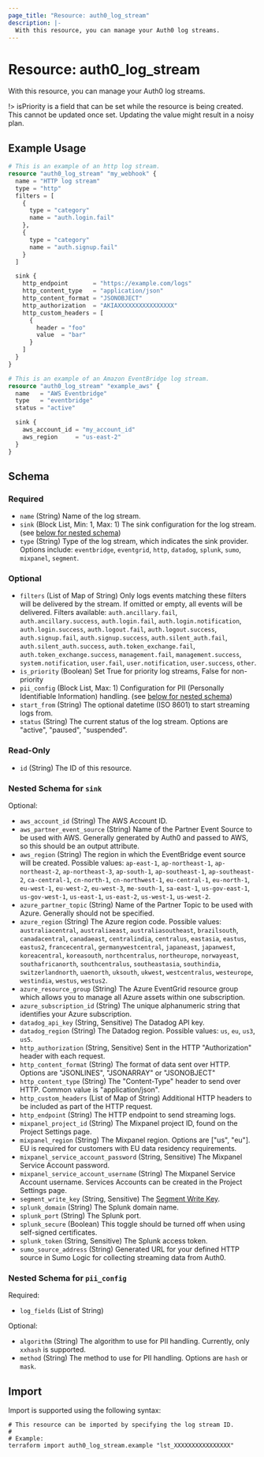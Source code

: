 ```yaml
---
page_title: "Resource: auth0_log_stream"
description: |-
  With this resource, you can manage your Auth0 log streams.
---
```


# Resource: auth0_log_stream

With this resource, you can manage your Auth0 log streams.

!> isPriority is a field that can be set while the resource is being created.
This cannot be updated once set. Updating the value might result in a noisy plan.

## Example Usage

```terraform
# This is an example of an http log stream.
resource "auth0_log_stream" "my_webhook" {
  name = "HTTP log stream"
  type = "http"
  filters = [
    {
      type = "category"
      name = "auth.login.fail"
    },
    {
      type = "category"
      name = "auth.signup.fail"
    }
  ]

  sink {
    http_endpoint       = "https://example.com/logs"
    http_content_type   = "application/json"
    http_content_format = "JSONOBJECT"
    http_authorization  = "AKIAXXXXXXXXXXXXXXXX"
    http_custom_headers = [
      {
        header = "foo"
        value  = "bar"
      }
    ]
  }
}

# This is an example of an Amazon EventBridge log stream.
resource "auth0_log_stream" "example_aws" {
  name   = "AWS Eventbridge"
  type   = "eventbridge"
  status = "active"

  sink {
    aws_account_id = "my_account_id"
    aws_region     = "us-east-2"
  }
}
```

<!-- schema generated by tfplugindocs -->
## Schema

### Required

- `name` (String) Name of the log stream.
- `sink` (Block List, Min: 1, Max: 1) The sink configuration for the log stream. (see [below for nested schema](#nestedblock--sink))
- `type` (String) Type of the log stream, which indicates the sink provider. Options include: `eventbridge`, `eventgrid`, `http`, `datadog`, `splunk`, `sumo`, `mixpanel`, `segment`.

### Optional

- `filters` (List of Map of String) Only logs events matching these filters will be delivered by the stream. If omitted or empty, all events will be delivered. Filters available: `auth.ancillary.fail`, `auth.ancillary.success`, `auth.login.fail`, `auth.login.notification`, `auth.login.success`, `auth.logout.fail`, `auth.logout.success`, `auth.signup.fail`, `auth.signup.success`, `auth.silent_auth.fail`, `auth.silent_auth.success`, `auth.token_exchange.fail`, `auth.token_exchange.success`, `management.fail`, `management.success`, `system.notification`, `user.fail`, `user.notification`, `user.success`, `other`.
- `is_priority` (Boolean) Set True for priority log streams, False for non-priority
- `pii_config` (Block List, Max: 1) Configuration for PII (Personally Identifiable Information) handling. (see [below for nested schema](#nestedblock--pii_config))
- `start_from` (String) The optional datetime (ISO 8601) to start streaming logs from.
- `status` (String) The current status of the log stream. Options are "active", "paused", "suspended".

### Read-Only

- `id` (String) The ID of this resource.

<a id="nestedblock--sink"></a>
### Nested Schema for `sink`

Optional:

- `aws_account_id` (String) The AWS Account ID.
- `aws_partner_event_source` (String) Name of the Partner Event Source to be used with AWS. Generally generated by Auth0 and passed to AWS, so this should be an output attribute.
- `aws_region` (String) The region in which the EventBridge event source will be created. Possible values: `ap-east-1`, `ap-northeast-1`, `ap-northeast-2`, `ap-northeast-3`, `ap-south-1`, `ap-southeast-1`, `ap-southeast-2`, `ca-central-1`, `cn-north-1`, `cn-northwest-1`, `eu-central-1`, `eu-north-1`, `eu-west-1`, `eu-west-2`, `eu-west-3`, `me-south-1`, `sa-east-1`, `us-gov-east-1`, `us-gov-west-1`, `us-east-1`, `us-east-2`, `us-west-1`, `us-west-2`.
- `azure_partner_topic` (String) Name of the Partner Topic to be used with Azure. Generally should not be specified.
- `azure_region` (String) The Azure region code. Possible values: `australiacentral`, `australiaeast`, `australiasoutheast`, `brazilsouth`, `canadacentral`, `canadaeast`, `centralindia`, `centralus`, `eastasia`, `eastus`, `eastus2`, `francecentral`, `germanywestcentral`, `japaneast`, `japanwest`, `koreacentral`, `koreasouth`, `northcentralus`, `northeurope`, `norwayeast`, `southafricanorth`, `southcentralus`, `southeastasia`, `southindia`, `switzerlandnorth`, `uaenorth`, `uksouth`, `ukwest`, `westcentralus`, `westeurope`, `westindia`, `westus`, `westus2`.
- `azure_resource_group` (String) The Azure EventGrid resource group which allows you to manage all Azure assets within one subscription.
- `azure_subscription_id` (String) The unique alphanumeric string that identifies your Azure subscription.
- `datadog_api_key` (String, Sensitive) The Datadog API key.
- `datadog_region` (String) The Datadog region. Possible values: `us`, `eu`, `us3`, `us5`.
- `http_authorization` (String, Sensitive) Sent in the HTTP "Authorization" header with each request.
- `http_content_format` (String) The format of data sent over HTTP. Options are "JSONLINES", "JSONARRAY" or "JSONOBJECT"
- `http_content_type` (String) The "Content-Type" header to send over HTTP. Common value is "application/json".
- `http_custom_headers` (List of Map of String) Additional HTTP headers to be included as part of the HTTP request.
- `http_endpoint` (String) The HTTP endpoint to send streaming logs.
- `mixpanel_project_id` (String) The Mixpanel project ID, found on the Project Settings page.
- `mixpanel_region` (String) The Mixpanel region. Options are ["us", "eu"]. EU is required for customers with EU data residency requirements.
- `mixpanel_service_account_password` (String, Sensitive) The Mixpanel Service Account password.
- `mixpanel_service_account_username` (String) The Mixpanel Service Account username. Services Accounts can be created in the Project Settings page.
- `segment_write_key` (String, Sensitive) The [Segment Write Key](https://segment.com/docs/connections/find-writekey/).
- `splunk_domain` (String) The Splunk domain name.
- `splunk_port` (String) The Splunk port.
- `splunk_secure` (Boolean) This toggle should be turned off when using self-signed certificates.
- `splunk_token` (String, Sensitive) The Splunk access token.
- `sumo_source_address` (String) Generated URL for your defined HTTP source in Sumo Logic for collecting streaming data from Auth0.


<a id="nestedblock--pii_config"></a>
### Nested Schema for `pii_config`

Required:

- `log_fields` (List of String)

Optional:

- `algorithm` (String) The algorithm to use for PII handling. Currently, only `xxhash` is supported.
- `method` (String) The method to use for PII handling. Options are `hash` or `mask`.

## Import

Import is supported using the following syntax:

```shell
# This resource can be imported by specifying the log stream ID.
#
# Example:
terraform import auth0_log_stream.example "lst_XXXXXXXXXXXXXXXX"
```
